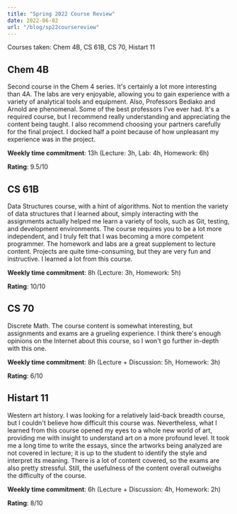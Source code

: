 ```yaml
---
title: "Spring 2022 Course Review"
date: 2022-06-02
url: "/blog/sp22coursereview"
---
```


Courses taken: Chem 4B, CS 61B, CS 70, Histart 11

## Chem 4B
Second course in the Chem 4 series. It's certainly a lot more interesting than 4A. The labs are very enjoyable, allowing you to gain experience with a variety of analytical tools and equipment. Also, Professors Bediako and Arnold are phenomenal. Some of the best professors I've ever had. It's a required course, but I recommend really understanding and appreciating the content being taught. I also recommend choosing your partners carefully for the final project. I docked half a point because of how unpleasant my experience was in the project.

**Weekly time commitment**: 13h (Lecture: 3h, Lab: 4h, Homework: 6h)

**Rating**: 9.5/10


## CS 61B
Data Structures course, with a hint of algorithms. Not to mention the variety of data structures that I learned about, simply interacting with the assignments actually helped me learn a variety of tools, such as Git, testing, and development environments. The course requires you to be a lot more independent, and I truly felt that I was becoming a more competent programmer. The homework and labs are a great supplement to lecture content. Projects are quite time-consuming, but they are very fun and instructive. I learned a lot from this course.

**Weekly time commitment**: 8h (Lecture: 3h, Homework: 5h)

**Rating**: 10/10


## CS 70
Discrete Math. The course content is somewhat interesting, but assignments and exams are a grueling experience. I think there's enough opinions on the Internet about this course, so I won't go further in-depth with this one.

**Weekly time commitment**: 8h (Lecture + Discussion: 5h, Homework: 3h)

**Rating**: 6/10

## Histart 11

Western art history. I was looking for a relatively laid-back breadth course, but I couldn't believe how difficult this course was. Nevertheless, what I learned from this course opened my eyes to a whole new world of art, providing me with insight to understand art on a more profound level. It took me a long time to write the essays, since the artworks being analyzed are not covered in lecture; it is up to the student to identify the style and interpret its meaning. There is a lot of content covered, so the exams are also pretty stressful. Still, the usefulness of the content overall outweighs the difficulty of the course.

**Weekly time commitment**: 6h (Lecture + Discussion: 4h, Homework: 2h)

**Rating**: 8/10
